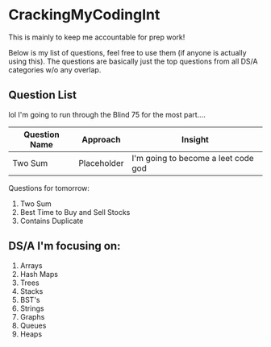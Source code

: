 # CrackingMyCodingInt

This is mainly to keep me accountable for prep work!

Below is my list of questions, feel free to use them (if anyone is actually using this).
The questions are basically just the top questions from all DS/A categories w/o any overlap.

## Question List

lol I'm going to run through the Blind 75 for the most part....

| Question Name | Approach | Insight |
| ----------- | ----------- | -------------- |
| Two Sum | Placeholder      | I'm going to become a leet code god  |

Questions for tomorrow:
1. Two Sum
2. Best Time to Buy and Sell Stocks
3. Contains Duplicate

## DS/A I'm focusing on:

1. Arrays
2. Hash Maps
3. Trees
4. Stacks
5. BST's
6. Strings
7. Graphs
8. Queues
9. Heaps
